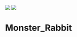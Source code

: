 <img src="https://img.shields.io/badge/-000000?style=flat-square&logo=Apple&logoColor=BLACK"/>
<img src="https://img.shields.io/badge/-E4405F?style=flat-square&logo=Instagram&logoColor=WHITE"/>


# Monster_Rabbit
